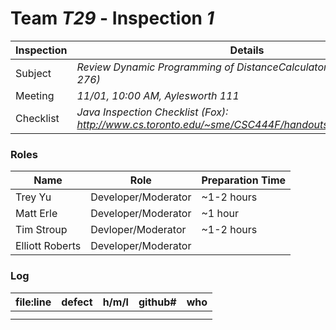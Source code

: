 # Team *T29* - Inspection *1*
 
Inspection | Details
----- | -----
Subject | *Review Dynamic Programming of DistanceCalculator.java (Lines 0-276)*
Meeting | *11/01, 10:00 AM, Aylesworth 111*
Checklist | *Java Inspection Checklist (Fox): http://www.cs.toronto.edu/~sme/CSC444F/handouts/java_checklist.pdf*

### Roles
Name | Role | Preparation Time
---- | ---- | ----
 Trey Yu | Developer/Moderator | ~1-2 hours
 Matt Erle | Developer/Moderator | ~1 hour
 Tim Stroup | Devloper/Moderator | ~1-2 hours
 Elliott Roberts | Developer/Moderator |
### Log
file:line | defect | h/m/l | github# | who
--- | --- |:---:|:---:| ---
 | | | |
 | | | |
 
